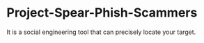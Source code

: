 # Project-Spear-Phish-Scammers
It is a social engineering tool that can precisely locate your target.
